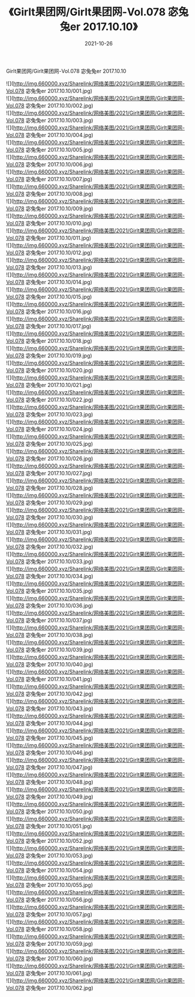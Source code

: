 ﻿---
layout: post
title:  《Girlt果团网/Girlt果团网-Vol.078 宓兔兔er 2017.10.10》
date:   2021-10-26
img: http://img.660000.xyz/Sharelink/网络美图/2021/Girlt果团网/Girlt果团网-Vol.078 宓兔兔er 2017.10.10/000.jpg
categories: [美女, 清纯, 唯美]
---

Girlt果团网/Girlt果团网-Vol.078 宓兔兔er 2017.10.10

 ![](http://img.660000.xyz/Sharelink/网络美图/2021/Girlt果团网/Girlt果团网-Vol.078 宓兔兔er 2017.10.10/001.jpg) <br>![](http://img.660000.xyz/Sharelink/网络美图/2021/Girlt果团网/Girlt果团网-Vol.078 宓兔兔er 2017.10.10/002.jpg) <br>![](http://img.660000.xyz/Sharelink/网络美图/2021/Girlt果团网/Girlt果团网-Vol.078 宓兔兔er 2017.10.10/003.jpg) <br>![](http://img.660000.xyz/Sharelink/网络美图/2021/Girlt果团网/Girlt果团网-Vol.078 宓兔兔er 2017.10.10/004.jpg) <br>![](http://img.660000.xyz/Sharelink/网络美图/2021/Girlt果团网/Girlt果团网-Vol.078 宓兔兔er 2017.10.10/005.jpg) <br>![](http://img.660000.xyz/Sharelink/网络美图/2021/Girlt果团网/Girlt果团网-Vol.078 宓兔兔er 2017.10.10/006.jpg) <br>![](http://img.660000.xyz/Sharelink/网络美图/2021/Girlt果团网/Girlt果团网-Vol.078 宓兔兔er 2017.10.10/007.jpg) <br>![](http://img.660000.xyz/Sharelink/网络美图/2021/Girlt果团网/Girlt果团网-Vol.078 宓兔兔er 2017.10.10/008.jpg) <br>![](http://img.660000.xyz/Sharelink/网络美图/2021/Girlt果团网/Girlt果团网-Vol.078 宓兔兔er 2017.10.10/009.jpg) <br>![](http://img.660000.xyz/Sharelink/网络美图/2021/Girlt果团网/Girlt果团网-Vol.078 宓兔兔er 2017.10.10/010.jpg) <br>![](http://img.660000.xyz/Sharelink/网络美图/2021/Girlt果团网/Girlt果团网-Vol.078 宓兔兔er 2017.10.10/011.jpg) <br>![](http://img.660000.xyz/Sharelink/网络美图/2021/Girlt果团网/Girlt果团网-Vol.078 宓兔兔er 2017.10.10/012.jpg) <br>![](http://img.660000.xyz/Sharelink/网络美图/2021/Girlt果团网/Girlt果团网-Vol.078 宓兔兔er 2017.10.10/013.jpg) <br>![](http://img.660000.xyz/Sharelink/网络美图/2021/Girlt果团网/Girlt果团网-Vol.078 宓兔兔er 2017.10.10/014.jpg) <br>![](http://img.660000.xyz/Sharelink/网络美图/2021/Girlt果团网/Girlt果团网-Vol.078 宓兔兔er 2017.10.10/015.jpg) <br>![](http://img.660000.xyz/Sharelink/网络美图/2021/Girlt果团网/Girlt果团网-Vol.078 宓兔兔er 2017.10.10/016.jpg) <br>![](http://img.660000.xyz/Sharelink/网络美图/2021/Girlt果团网/Girlt果团网-Vol.078 宓兔兔er 2017.10.10/017.jpg) <br>![](http://img.660000.xyz/Sharelink/网络美图/2021/Girlt果团网/Girlt果团网-Vol.078 宓兔兔er 2017.10.10/018.jpg) <br>![](http://img.660000.xyz/Sharelink/网络美图/2021/Girlt果团网/Girlt果团网-Vol.078 宓兔兔er 2017.10.10/019.jpg) <br>![](http://img.660000.xyz/Sharelink/网络美图/2021/Girlt果团网/Girlt果团网-Vol.078 宓兔兔er 2017.10.10/020.jpg) <br>![](http://img.660000.xyz/Sharelink/网络美图/2021/Girlt果团网/Girlt果团网-Vol.078 宓兔兔er 2017.10.10/021.jpg) <br>![](http://img.660000.xyz/Sharelink/网络美图/2021/Girlt果团网/Girlt果团网-Vol.078 宓兔兔er 2017.10.10/022.jpg) <br>![](http://img.660000.xyz/Sharelink/网络美图/2021/Girlt果团网/Girlt果团网-Vol.078 宓兔兔er 2017.10.10/023.jpg) <br>![](http://img.660000.xyz/Sharelink/网络美图/2021/Girlt果团网/Girlt果团网-Vol.078 宓兔兔er 2017.10.10/024.jpg) <br>![](http://img.660000.xyz/Sharelink/网络美图/2021/Girlt果团网/Girlt果团网-Vol.078 宓兔兔er 2017.10.10/025.jpg) <br>![](http://img.660000.xyz/Sharelink/网络美图/2021/Girlt果团网/Girlt果团网-Vol.078 宓兔兔er 2017.10.10/026.jpg) <br>![](http://img.660000.xyz/Sharelink/网络美图/2021/Girlt果团网/Girlt果团网-Vol.078 宓兔兔er 2017.10.10/027.jpg) <br>![](http://img.660000.xyz/Sharelink/网络美图/2021/Girlt果团网/Girlt果团网-Vol.078 宓兔兔er 2017.10.10/028.jpg) <br>![](http://img.660000.xyz/Sharelink/网络美图/2021/Girlt果团网/Girlt果团网-Vol.078 宓兔兔er 2017.10.10/029.jpg) <br>![](http://img.660000.xyz/Sharelink/网络美图/2021/Girlt果团网/Girlt果团网-Vol.078 宓兔兔er 2017.10.10/030.jpg) <br>![](http://img.660000.xyz/Sharelink/网络美图/2021/Girlt果团网/Girlt果团网-Vol.078 宓兔兔er 2017.10.10/031.jpg) <br>![](http://img.660000.xyz/Sharelink/网络美图/2021/Girlt果团网/Girlt果团网-Vol.078 宓兔兔er 2017.10.10/032.jpg) <br>![](http://img.660000.xyz/Sharelink/网络美图/2021/Girlt果团网/Girlt果团网-Vol.078 宓兔兔er 2017.10.10/033.jpg) <br>![](http://img.660000.xyz/Sharelink/网络美图/2021/Girlt果团网/Girlt果团网-Vol.078 宓兔兔er 2017.10.10/034.jpg) <br>![](http://img.660000.xyz/Sharelink/网络美图/2021/Girlt果团网/Girlt果团网-Vol.078 宓兔兔er 2017.10.10/035.jpg) <br>![](http://img.660000.xyz/Sharelink/网络美图/2021/Girlt果团网/Girlt果团网-Vol.078 宓兔兔er 2017.10.10/036.jpg) <br>![](http://img.660000.xyz/Sharelink/网络美图/2021/Girlt果团网/Girlt果团网-Vol.078 宓兔兔er 2017.10.10/037.jpg) <br>![](http://img.660000.xyz/Sharelink/网络美图/2021/Girlt果团网/Girlt果团网-Vol.078 宓兔兔er 2017.10.10/038.jpg) <br>![](http://img.660000.xyz/Sharelink/网络美图/2021/Girlt果团网/Girlt果团网-Vol.078 宓兔兔er 2017.10.10/039.jpg) <br>![](http://img.660000.xyz/Sharelink/网络美图/2021/Girlt果团网/Girlt果团网-Vol.078 宓兔兔er 2017.10.10/040.jpg) <br>![](http://img.660000.xyz/Sharelink/网络美图/2021/Girlt果团网/Girlt果团网-Vol.078 宓兔兔er 2017.10.10/041.jpg) <br>![](http://img.660000.xyz/Sharelink/网络美图/2021/Girlt果团网/Girlt果团网-Vol.078 宓兔兔er 2017.10.10/042.jpg) <br>![](http://img.660000.xyz/Sharelink/网络美图/2021/Girlt果团网/Girlt果团网-Vol.078 宓兔兔er 2017.10.10/043.jpg) <br>![](http://img.660000.xyz/Sharelink/网络美图/2021/Girlt果团网/Girlt果团网-Vol.078 宓兔兔er 2017.10.10/044.jpg) <br>![](http://img.660000.xyz/Sharelink/网络美图/2021/Girlt果团网/Girlt果团网-Vol.078 宓兔兔er 2017.10.10/045.jpg) <br>![](http://img.660000.xyz/Sharelink/网络美图/2021/Girlt果团网/Girlt果团网-Vol.078 宓兔兔er 2017.10.10/046.jpg) <br>![](http://img.660000.xyz/Sharelink/网络美图/2021/Girlt果团网/Girlt果团网-Vol.078 宓兔兔er 2017.10.10/047.jpg) <br>![](http://img.660000.xyz/Sharelink/网络美图/2021/Girlt果团网/Girlt果团网-Vol.078 宓兔兔er 2017.10.10/048.jpg) <br>![](http://img.660000.xyz/Sharelink/网络美图/2021/Girlt果团网/Girlt果团网-Vol.078 宓兔兔er 2017.10.10/049.jpg) <br>![](http://img.660000.xyz/Sharelink/网络美图/2021/Girlt果团网/Girlt果团网-Vol.078 宓兔兔er 2017.10.10/050.jpg) <br>![](http://img.660000.xyz/Sharelink/网络美图/2021/Girlt果团网/Girlt果团网-Vol.078 宓兔兔er 2017.10.10/051.jpg) <br>![](http://img.660000.xyz/Sharelink/网络美图/2021/Girlt果团网/Girlt果团网-Vol.078 宓兔兔er 2017.10.10/052.jpg) <br>![](http://img.660000.xyz/Sharelink/网络美图/2021/Girlt果团网/Girlt果团网-Vol.078 宓兔兔er 2017.10.10/053.jpg) <br>![](http://img.660000.xyz/Sharelink/网络美图/2021/Girlt果团网/Girlt果团网-Vol.078 宓兔兔er 2017.10.10/054.jpg) <br>![](http://img.660000.xyz/Sharelink/网络美图/2021/Girlt果团网/Girlt果团网-Vol.078 宓兔兔er 2017.10.10/055.jpg) <br>![](http://img.660000.xyz/Sharelink/网络美图/2021/Girlt果团网/Girlt果团网-Vol.078 宓兔兔er 2017.10.10/056.jpg) <br>![](http://img.660000.xyz/Sharelink/网络美图/2021/Girlt果团网/Girlt果团网-Vol.078 宓兔兔er 2017.10.10/057.jpg) <br>![](http://img.660000.xyz/Sharelink/网络美图/2021/Girlt果团网/Girlt果团网-Vol.078 宓兔兔er 2017.10.10/058.jpg) <br>![](http://img.660000.xyz/Sharelink/网络美图/2021/Girlt果团网/Girlt果团网-Vol.078 宓兔兔er 2017.10.10/059.jpg) <br>![](http://img.660000.xyz/Sharelink/网络美图/2021/Girlt果团网/Girlt果团网-Vol.078 宓兔兔er 2017.10.10/060.jpg) <br>![](http://img.660000.xyz/Sharelink/网络美图/2021/Girlt果团网/Girlt果团网-Vol.078 宓兔兔er 2017.10.10/061.jpg) <br>![](http://img.660000.xyz/Sharelink/网络美图/2021/Girlt果团网/Girlt果团网-Vol.078 宓兔兔er 2017.10.10/062.jpg) <br>